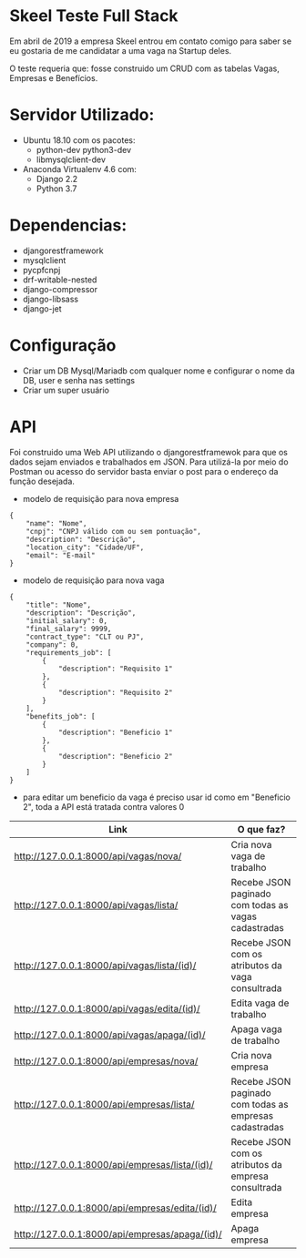 # Skeel Teste Full Stack
Em abril de 2019 a empresa Skeel entrou em contato comigo para saber se eu gostaria de me candidatar a uma vaga na Startup deles.

O teste requeria que: fosse construido um CRUD com as tabelas Vagas, Empresas e Benefícios.

# Servidor Utilizado:
- Ubuntu 18.10 com os pacotes:
    - python-dev python3-dev
    - libmysqlclient-dev
- Anaconda Virtualenv 4.6 com:
    - Django 2.2
    - Python 3.7

# Dependencias:
- djangorestframework
- mysqlclient
- pycpfcnpj
- drf-writable-nested
- django-compressor
- django-libsass
- django-jet

# Configuração
- Criar um DB Mysql/Mariadb com qualquer nome e configurar o nome da DB, user e senha nas settings
- Criar um super usuário

# API
Foi construido uma Web API utilizando o djangorestframewok para que os dados sejam enviados e trabalhados em JSON. Para utilizá-la por meio do Postman ou acesso do servidor basta enviar o post para o endereço da função desejada.
* modelo de requisição para nova empresa
```
{
    "name": "Nome",
    "cnpj": "CNPJ válido com ou sem pontuação",
    "description": "Descrição",
    "location_city": "Cidade/UF",
    "email": "E-mail"
}
```

* modelo de requisição para nova vaga
```
{
    "title": "Nome",
    "description": "Descrição",
    "initial_salary": 0,
    "final_salary": 9999,
    "contract_type": "CLT ou PJ",
    "company": 0,
    "requirements_job": [
        {
            "description": "Requisito 1"
        },
        {
            "description": "Requisito 2"
        }
    ],
    "benefits_job": [
        {
            "description": "Beneficio 1"
        },
        {
            "description": "Beneficio 2"
        }
    ]
}
```
* para editar um beneficio da vaga é preciso usar id como em "Beneficio 2", toda a API está tratada contra valores 0

| Link                                          | O que faz?                                             |
|-----------------------------------------------|--------------------------------------------------------|
| http://127.0.0.1:8000/api/vagas/nova/         | Cria nova vaga de trabalho                             |
| http://127.0.0.1:8000/api/vagas/lista/        | Recebe JSON paginado com todas as vagas cadastradas    |
| http://127.0.0.1:8000/api/vagas/lista/(id)/   | Recebe JSON com os atributos da vaga consultrada       |
| http://127.0.0.1:8000/api/vagas/edita/(id)/   | Edita vaga de trabalho                                 |
| http://127.0.0.1:8000/api/vagas/apaga/(id)/   | Apaga vaga de trabalho                                 |
| http://127.0.0.1:8000/api/empresas/nova/       | Cria nova empresa                                      |
| http://127.0.0.1:8000/api/empresas/lista/      | Recebe JSON paginado com todas as empresas cadastradas |
| http://127.0.0.1:8000/api/empresas/lista/(id)/ | Recebe JSON com os atributos da empresa consultrada    |
| http://127.0.0.1:8000/api/empresas/edita/(id)/ | Edita empresa                                          |
| http://127.0.0.1:8000/api/empresas/apaga/(id)/ | Apaga empresa                                          |
